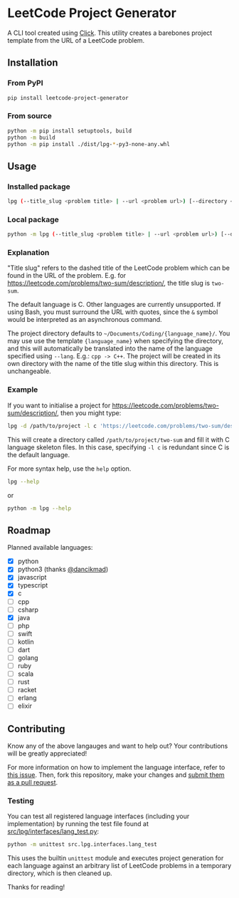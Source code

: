 # LeetCode Project Generator

A CLI tool created using [Click](https://click.palletsprojects.com/en/8.1.x/).
This utility creates a barebones project template from the URL of a LeetCode problem.

## Installation

### From PyPI

```sh
pip install leetcode-project-generator
```

### From source

```sh
python -m pip install setuptools, build
python -m build
python -m pip install ./dist/lpg-*-py3-none-any.whl
```

## Usage

### Installed package

```sh
lpg (--title_slug <problem title> | --url <problem url>) [--directory <project directory>] [--lang <language>] [--force] [--git-init] [--git-commit] [--git-commit-message <message>]
```

### Local package

```sh
python -m lpg (--title_slug <problem title> | --url <problem url>) [--directory <project directory>] [--lang <language>] [--force] [--git-init] [--git-commit] [--git-commit-message <message>]
```

### Explanation

"Title slug" refers to the dashed title of the LeetCode problem which can be found in the URL of the problem.
E.g. for <https://leetcode.com/problems/two-sum/description/>, the title slug is `two-sum`.

The default language is C. Other languages are currently unsupported.
If using Bash, you must surround the URL with quotes, since the `&` symbol would be interpreted as an asynchronous command.

The project directory defaults to `~/Documents/Coding/{language_name}/`. You may use use the template `{language_name}` when specifying the directory, and this will automatically be translated into the name of the language specified using `--lang`. E.g.: `cpp -> C++`.
The project will be created in its own directory with the name of the title slug within this directory. This is unchangeable.

### Example

If you want to initialise a project for <https://leetcode.com/problems/two-sum/description/>, then you might type:

```sh
lpg -d /path/to/project -l c 'https://leetcode.com/problems/two-sum/description/'
```

This will create a directory called `/path/to/project/two-sum` and fill it with C language skeleton files. In this case, specifying `-l c` is redundant since C is the default language.

For more syntax help, use the `help` option.

```sh
lpg --help
```

or

```sh
python -m lpg --help
```

## Roadmap

Planned available languages:

- [x] python
- [x] python3 (thanks [@dancikmad](https://github.com/dancikmad))
- [x] javascript
- [x] typescript
- [x] c
- [ ] cpp
- [ ] csharp
- [x] java
- [ ] php
- [ ] swift
- [ ] kotlin
- [ ] dart
- [ ] golang
- [ ] ruby
- [ ] scala
- [ ] rust
- [ ] racket
- [ ] erlang
- [ ] elixir

## Contributing

Know any of the above langauges and want to help out? Your contributions will be greatly appreciated!

For more information on how to implement the language interface, refer to [this issue](https://github.com/kguzek/leetcode-project-generator/issues/1).
Then, fork this repository, make your changes and [submit them as a pull request](https://github.com/kguzek/leetcode-project-generator/compare).

### Testing

You can test all registered language interfaces (including your implementation) by running the test file found at [src/lpg/interfaces/lang_test.py](src/lpg/interfaces/lang_test.py):

```sh
python -m unittest src.lpg.interfaces.lang_test
```

This uses the builtin `unittest` module and executes project generation for each language against an arbitrary list of LeetCode problems in a temporary directory, which is then cleaned up.

Thanks for reading!
